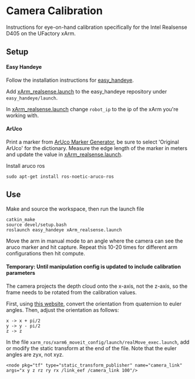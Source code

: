 # Camera Calibration
Instructions for eye-on-hand calibration specifically for the Intel Realsense D405 on the UFactory xArm.

## Setup

#### Easy Handeye
Follow the installation instructions for [easy_handeye](https://github.com/IFL-CAMP/easy_handeye).

Add [xArm_realsense.launch](/docs/xArm_realsense.launch) to the easy_handeye repository under `easy_handeye/launch`.

In [xArm_realsense.launch](/docs/xArm_realsense.launch) change `robot_ip` to the ip of the xArm you're working with.

#### ArUco
Print a marker from [ArUco Marker Generator](https://chev.me/arucogen/), be sure to select 'Original ArUco' for the dictionary. Measure the edge length of the marker in meters and update the value in [xArm_realsense.launch](/docs/xArm_realsense.launch).

Install aruco ros

```
sudo apt-get install ros-noetic-aruco-ros
```

## Use
Make and source the workspace, then run the launch file

```
catkin_make
source devel/setup.bash
roslaunch easy_handeye xArm_realsense.launch
```

Move the arm in manual mode to an angle where the camera can see the aruco marker and hit capture. Repeat this 10-20 times for different arm configurations then hit compute.

#### Temporary: Until manipulation config is updated to include calibration parameters

The camera projects the depth cloud onto the x-axis, not the z-axis, so the frame needs to be rotated from the calibration values.

First, using [this website](https://www.andre-gaschler.com/rotationconverter/), convert the orientation from quaternion to euler angles. Then, adjust the orientation as follows:

```
x -> x + pi/2
y -> y - pi/2
z -> z
```

In the file `xarm_ros/xarm6_moveit_config/launch/realMove_exec.launch`, add or modify the static transform at the end of the file. Note that the euler angles are zyx, not xyz.

```
<node pkg="tf" type="static_transform_publisher" name="camera_link" args="x y z rz ry rx /link_eef /camera_link 100"/>
```